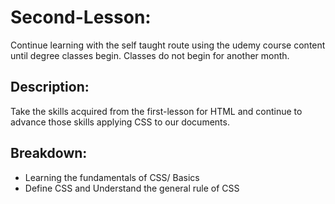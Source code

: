 # Second-Lesson:
Continue learning with the self taught route using the udemy course content until degree classes begin. Classes do not begin for another month. 

## Description:
Take the skills acquired from the first-lesson for HTML and continue to advance those skills applying CSS to our documents.

## Breakdown:

* Learning the fundamentals of CSS/ Basics
* Define CSS and Understand the general rule of CSS
